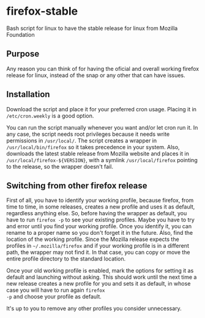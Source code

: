 # firefox-stable
Bash script for linux to have the stable release for linux from Mozilla Foundation

## Purpose
Any reason you can think of for having the oficial and overall working firefox release for linux, instead of the snap or any other that can have issues.

## Installation
Download the script and place it for your preferred cron usage. Placing it in <code>/etc/cron.weekly</code> is a good option.

You can run the script manually whenever you want and/or let cron run it. In any case, the script needs root privileges because it needs write permissions in <code>/usr/local/</code>.
The script creates a wrapper in <code>/usr/local/bin/firefox</code> so it takes precedence in your system. Also, downloads the latest stable release from Mozilla website and places it in <code>/usr/local/firefox-${VERSION}</code>, with a symlink <code>/usr/local/firefox</code> pointing to the release, so the wrapper doesn't fail.

## Switching from other firefox release
First of all, you have to identify your working profile, because firefox, from time to time, in some releases, creates a new profile and uses it as default, regardless anything else. So, before having the wrapper as default, you have to run <code>firefox -p</code> to see your existing profiles. Maybe you have to try and error until you find your working profile. Once you identify it, you can rename to a proper name so you don't forget it in the future. Also, find the location of the working profile. Since the Mozilla release expects the profiles in <code>~/.mozilla/firefox</code> and if your working profile is in a different path, the wrapper may not find it. In that case, you can copy or move the entire profile directory to the standard location.

Once your old working profile is enabled, mark the options for setting it as default and launching without asking. This should work until the next time a new release creates a new profile for you and sets it as default, in whose case you will have to run again <code>firefox -p</code> and choose your profile as default.

It's up to you to remove any other profiles you consider unnecessary.
